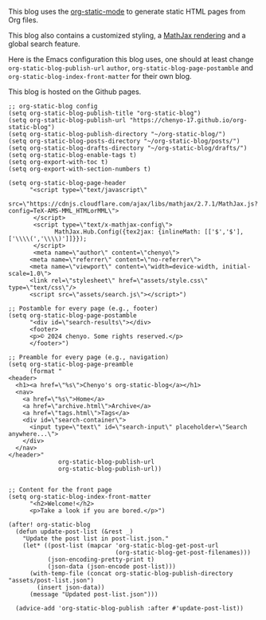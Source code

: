 This blog uses the [org-static-mode](https://github.com/bastibe/org-static-blog) to generate static HTML pages from Org files.

This blog also contains a customized styling, a [MathJax rendering](https://github.com/bastibe/org-static-blog/issues/72#issuecomment-1304825110) and a global search feature.

Here is the Emacs configuration this blog uses, one should at least change `org-static-blog-publish-url` `author`, `org-static-blog-page-postamble` and `org-static-blog-index-front-matter` for their own blog.

This blog is hosted on the Github pages.

    
```emacs-lisp
;; org-static-blog config
(setq org-static-blog-publish-title "org-static-blog")
(setq org-static-blog-publish-url "https://chenyo-17.github.io/org-static-blog")
(setq org-static-blog-publish-directory "~/org-static-blog/")
(setq org-static-blog-posts-directory "~/org-static-blog/posts/")
(setq org-static-blog-drafts-directory "~/org-static-blog/drafts/")
(setq org-static-blog-enable-tags t)
(setq org-export-with-toc t)
(setq org-export-with-section-numbers t)

(setq org-static-blog-page-header
      "<script type=\"text/javascript\"
             src=\"https://cdnjs.cloudflare.com/ajax/libs/mathjax/2.7.1/MathJax.js?config=TeX-AMS-MML_HTMLorMML\">
       </script>
       <script type=\"text/x-mathjax-config\">
             MathJax.Hub.Config({tex2jax: {inlineMath: [['$','$'],['\\\\(','\\\\)']]}});
       </script>
       <meta name=\"author\" content=\"chenyo\">
      <meta name=\"referrer\" content=\"no-referrer\">
      <meta name=\"viewport\" content=\"width=device-width, initial-scale=1.0\">
      <link rel=\"stylesheet\" href=\"assets/style.css\" type=\"text/css\"/>
      <script src=\"assets/search.js\"></script>")

;; Postamble for every page (e.g., footer)
(setq org-static-blog-page-postamble
      "<div id=\"search-results\"></div>
      <footer>
      <p>© 2024 chenyo. Some rights reserved.</p>
      </footer>")

;; Preamble for every page (e.g., navigation)
(setq org-static-blog-page-preamble
      (format "
<header>
  <h1><a href=\"%s\">Chenyo's org-static-blog</a></h1>
  <nav>
    <a href=\"%s\">Home</a>
    <a href=\"archive.html\">Archive</a>
    <a href=\"tags.html\">Tags</a>
    <div id=\"search-container\">
      <input type=\"text\" id=\"search-input\" placeholder=\"Search anywhere...\">
    </div>
  </nav>
</header>"
              org-static-blog-publish-url
              org-static-blog-publish-url))


;; Content for the front page
(setq org-static-blog-index-front-matter
      "<h2>Welcome!</h2>
      <p>Take a look if you are bored.</p>")

(after! org-static-blog
  (defun update-post-list (&rest _)
    "Update the post list in post-list.json."
    (let* ((post-list (mapcar 'org-static-blog-get-post-url
                              (org-static-blog-get-post-filenames)))
           (json-encoding-pretty-print t)
           (json-data (json-encode post-list)))
      (with-temp-file (concat org-static-blog-publish-directory "assets/post-list.json")
        (insert json-data))
      (message "Updated post-list.json")))

  (advice-add 'org-static-blog-publish :after #'update-post-list))
```
